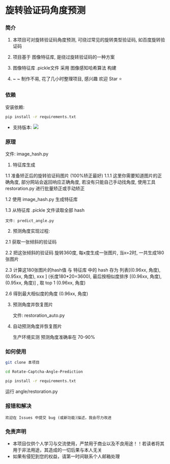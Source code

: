 旋转验证码角度预测
=======

### 简介

1. 本项目可对旋转验证码角度预测, 可绕过常见的旋转类型验证码, 如百度旋转验证码

2. 项目基于 图像特征库, 是绕过旋转验证码的一种方案

3. 图像特征库 .pickle文件 采用 图像感知哈希算法 构建

4. ~ ~ 制作不易, 花了几小时整理项目, 感兴趣 欢迎 Star ⭐

### 依赖

安装依赖: 
```bash
pip install -r requirements.txt
```

* 支持版本: ![](https://img.shields.io/badge/Python-3.6+-blue.svg)

### 原理

文件: image_hash.py

1. 特征库生成

1.1 准备矫正后的旋转验证码图片 (100%矫正最好)
1.1.1 这里你需要知道图片的正确角度, 部分网站会返回响应正确角度, 若没有只能自己手动找角度, 使用工具 restoration.py  进行批量矫正或手动矫正

1.2 使用 image_hash.py 生成特征库

1.3 从特征库 .pickle 文件读取全部 hash


    文件: predict_angle.py

2. 预测角度实现过程:

2.1 获取一张倾斜的验证码

2.2 把这张倾斜的验证码 旋转360度, 每x度生成一张图片, 当x=2时, 一共生成180张图片

2.3 计算这180张图片的hash值 与 特征库 中的 hash 存为 列表[(0.96xx, 角度), (0.95xx, 角度), xxx ]  (长度180*20=3600),
    最后按相似度排序 [(0.96xx, 角度), (0.95xx, 角度)]  , 取 top 1 (0.96xx, 角度)

2.6 得到最大相似度的角度 (0.96xx, 角度)

3. 预测角度并恢复图片

    文件: restoration_auto.py

4. 自动预测角度并恢复图片

    生产环境实测 预测角度准确率在 70-90%


### 如何使用
```bash
git clone 本项目
```

```bash
cd Rotate-Captcha-Angle-Prediction
```

```bash
pip install -r requirements.txt
```

运行 angle/restoration.py


### 报错和解决

    欢迎在 Issues 中提交 bug (或新功能)描述，我会尽力改进


### 免责声明
* 本项目仅供个人学习与交流使用，严禁用于商业以及不良用途！！若读者将其用于非法用途，其造成的一切后果与本人无关
* 如果有侵犯到您的权益，请第一时间联系个人邮箱处理
